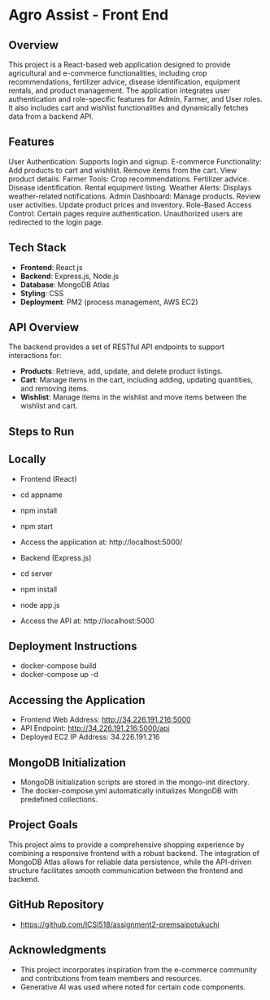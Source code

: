 # Agro Assist - Front End

## Overview
This project is a React-based web application designed to provide agricultural and e-commerce functionalities, including crop recommendations, fertilizer advice, disease identification, equipment rentals, and product management. The application integrates user authentication and role-specific features for Admin, Farmer, and User roles. It also includes cart and wishlist functionalities and dynamically fetches data from a backend API.

## Features
User Authentication: Supports login and signup.
E-commerce Functionality:
Add products to cart and wishlist.
Remove items from the cart.
View product details.
Farmer Tools:
Crop recommendations.
Fertilizer advice.
Disease identification.
Rental equipment listing.
Weather Alerts: Displays weather-related notifications.
Admin Dashboard:
Manage products.
Review user activities.
Update product prices and inventory.
Role-Based Access Control:
Certain pages require authentication.
Unauthorized users are redirected to the login page.

## Tech Stack
- **Frontend**: React.js
- **Backend**: Express.js, Node.js
- **Database**: MongoDB Atlas
- **Styling**: CSS
- **Deployment**: PM2 (process management, AWS EC2)

## API Overview
The backend provides a set of RESTful API endpoints to support interactions for:
- **Products**: Retrieve, add, update, and delete product listings.
- **Cart**: Manage items in the cart, including adding, updating quantities, and removing items.
- **Wishlist**: Manage items in the wishlist and move items between the wishlist and cart.

## Steps to Run 
## Locally
- Frontend (React)
- cd appname
- npm install
- npm start
- Access the application at: http://localhost:5000/

- Backend (Express.js)
- cd server
- npm install
- node app.js
- Access the API at: http://localhost:5000
##

## Deployment Instructions
- docker-compose build
- docker-compose up -d

## Accessing the Application
- Frontend Web Address: http://34.226.191.216:5000
- API Endpoint: http://34.226.191.216:5000/api
- Deployed EC2 IP Address: 34.226.191.216

## MongoDB Initialization
- MongoDB initialization scripts are stored in the mongo-init directory.
- The docker-compose.yml automatically initializes MongoDB with predefined collections.


## Project Goals
This project aims to provide a comprehensive shopping experience by combining a responsive frontend with a robust backend. The integration of MongoDB Atlas allows for reliable data persistence, while the API-driven structure facilitates smooth communication between the frontend and backend.

## GitHub Repository
- https://github.com/ICSI518/assignment2-premsaipotukuchi

## Acknowledgments
- This project incorporates inspiration from the e-commerce community and contributions from team members and resources.
- Generative AI was used where noted for certain code components.

